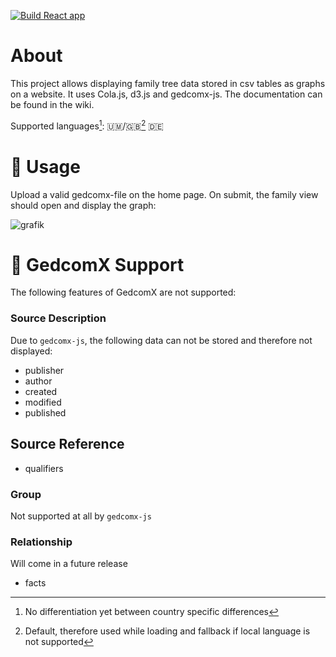 [![Build React app](https://github.com/l0drex/family-tree/actions/workflows/build.yml/badge.svg)](https://github.com/l0drex/family-tree/actions/workflows/build.yml)

# About

This project allows displaying family tree data stored in csv tables as graphs on a website.
It uses Cola.js, d3.js and gedcomx-js.
The documentation can be found in the wiki.

Supported languages[^1]: 🇺🇲/🇬🇧[^2] 🇩🇪

<!-- TODO add wiki page on how to add language support and then link it here -->

[^1]: No differentiation yet between country specific differences
[^2]: Default, therefore used while loading and fallback if local language is not supported


# 🌳 Usage

Upload a valid gedcomx-file on the home page. On submit, the family view should open and display the graph:

![grafik](https://user-images.githubusercontent.com/46622675/177526424-7507cbc5-e640-4657-bf1c-2a2d2a459685.png)


# 🚧 GedcomX Support
The following features of GedcomX are not supported:

### Source Description
Due to `gedcomx-js`, the following data can not be stored and therefore not displayed:
- publisher
- author
- created
- modified
- published

## Source Reference
- qualifiers

### Group
Not supported at all by `gedcomx-js`

### Relationship
Will come in a future release
- facts
